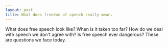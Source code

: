 ```yaml
---
layout: post
title: What does freedom of speech really mean.
---
```

What does free speech look like? When is it taken too far? How do we deal with speech we don't agree with? Is free speech ever dangerous? 
These are questions we face today.